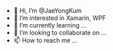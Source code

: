 - 👋 Hi, I’m @JaeYongKum
- 👀 I’m interested in Xamarin, WPF
- 🌱 I’m currently learning ...
- 💞️ I’m looking to collaborate on ...
- 📫 How to reach me ...

<!---
JaeYongKum/JaeYongKum is a ✨ special ✨ repository because its `README.md` (this file) appears on your GitHub profile.
You can click the Preview link to take a look at your changes.
--->
